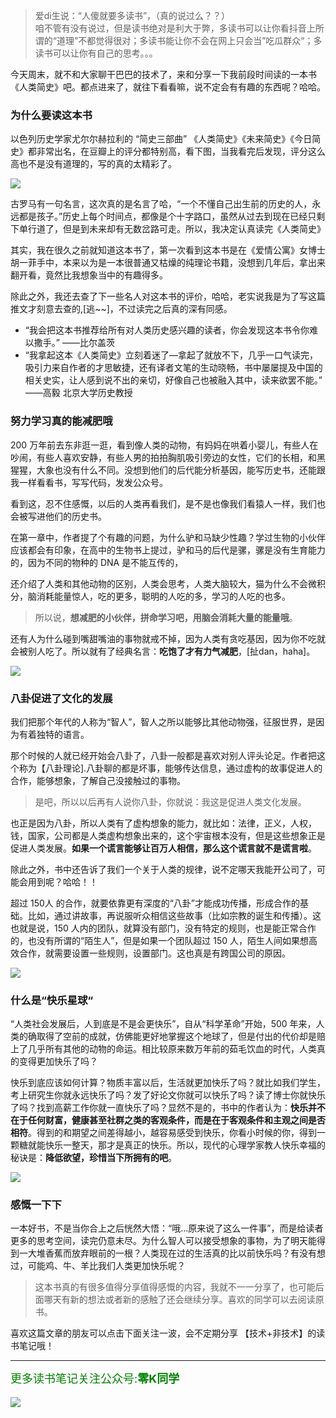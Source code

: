 
> 爱di生说：“人傻就要多读书”，（真的说过么？？）			
> 咱不管有没有说过，但是读书绝对是利大于弊，多读书可以让你看抖音上所谓的“道理”不都觉得很对；多读书能让你不会在网上只会当”吃瓜群众“；多读书可以让你有自己的思考。。。

今天周末，就不和大家聊干巴巴的技术了，来和分享一下我前段时间读的一本书《人类简史》吧。都点进来了，就往下看看嘛，说不定会有有趣的东西呢？哈哈。

### 为什么要读这本书

以色列历史学家尤尔尔赫拉利的 “简史三部曲” 《人类简史》《未来简史》《今日简史》都非常出名，在豆瓣上的评分都特别高，看下图，当我看完后发现，评分这么高也不是没有道理的，写的真的太精彩了。

![](https://cdn.jsdelivr.net/gh/kendall-cpp/blogPic@main/OfficialAccounts/人类简史01.2n8xczvtlzy0.png)

古罗马有一句名言，这次真的是名言了哈，“一个不懂自己出生前的历史的人，永远都是孩子。”历史上每个时间点，都像是个十字路口，虽然从过去到现在已经只剩下单行道了，但是到未来却有无数岔路可走。所以，我决定认真读完《人类简史》

其实，我在很久之前就知道这本书了，第一次看到这本书是在《爱情公寓》女博士胡一菲手中，本来以为是一本很普通又枯燥的纯理论书籍，没想到几年后，拿出来翻开看，竟然比我想象当中的有趣得多。

除此之外，我还去查了下一些名人对这本书的评价，哈哈，老实说我是为了写这篇推文才刻意去查的,[逃~~]，不过读完之后真的深有同感。

- “我会把这本书推荐给所有对人类历史感兴趣的读者，你会发现这本书令你难以撒手。”                         ——比尔盖茨
- “我拿起这本《人类简史》立刻着迷了—拿起了就放不下，几乎一口气读完，吸引力来自作者的才思敏捷，还有译者文笔的生动晓畅，书中屡屡提及中国的相关史实，让人感到说不出的亲切，好像自己也被融入其中，读来欲罢不能。”       ——高毅 北京大学历史教授

### 努力学习真的能减肥哦

200 万年前去东非逛一逛，看到像人类的动物，有妈妈在哄着小婴儿，有些人在吵闹，有些人喜欢安静，有些人男的拍拍胸肌吸引旁边的女性，它们的长相，和黑猩猩，大象也没有什么不同。没想到他们的后代能分析基因，能写历史书，还能跟我一样看看书，写写代码，发发公众号。

看到这，忍不住感慨，以后的人类再看我们，是不是也像我们看猿人一样，我们也会被写进他们的历史书。

在第一章中，作者提了个有趣的问题，为什么驴和马缺少性趣？学过生物的小伙伴应该都会有印象，在高中的生物书上提过，驴和马的后代是骡，骡是没有生育能力的，因为不同的物种的 DNA 是不能互传的，

还介绍了人类和其他动物的区别，人类会思考，人类大脑较大，猫为什么不会微积分，脑消耗能量惊人，吃的更多，聪明的人吃的多，学习的人吃的也多。

> 所以说，**想减肥的小伙伴，拼命学习吧，用脑会消耗大量的能量哦**。

还有人为什么碰到嘴甜嘴油的事物就戒不掉，因为人类有贪吃基因，因为你不吃就会被别人吃了。所以就有了经典名言：**吃饱了才有力气减肥**，[扯dan，haha]。

![](https://cdn.jsdelivr.net/gh/kendall-cpp/blogPic@main/OfficialAccounts/人类简史02.219yr3c60c0w.png)


### 八卦促进了文化的发展

我们把那个年代的人称为“智人”，智人之所以能够比其他动物强，征服世界，是因为有着独特的语言。

那个时候的人就已经开始会八卦了，八卦一般都是喜欢对别人评头论足。作者把这个称为【八卦理论].八卦聊的都是坏事，能够传达信息，通过虚构的故事促进人的合作，能够想象，了解自己没接触过的事物。

> 是吧，所以以后再有人说你八卦，你就说：我这是促进人类文化发展。

也正是因为八卦，所以人类有了虚构想象的能力，就比如：法律，正义，人权，钱，国家，公司都是人类虚构想象出来的，这个宇宙根本没有，但是这些想象正是促进人类发展。**如果一个谎言能够让百万人相信，那么这个谎言就不是谎言啦**。

除此之外，书中还告诉了我们一个关于人类的规律，说不定哪天我能开公司了，可能会用到呢？哈哈！！

超过 150人 的合作，就要依靠更有深度的“八卦”才能成功传播，形成合作的基础。比如，通过讲故事，再说服听众相信这些故事（比如宗教的诞生和传播）。这也就是说，150 人内的团队，就算没有部门，没有特定的规则，也是能正常合作的，也没有所谓的“陌生人”，但是如果一个团队超过 150 人，陌生人间如果想高效合作，就需要设置一些规则，设置部门。这也真是有跨国公司的原因。

![](https://cdn.jsdelivr.net/gh/kendall-cpp/blogPic@main/OfficialAccounts/人类简史03.7baum963ccw0.jpg)

### 什么是“快乐星球“

“人类社会发展后，人到底是不是会更快乐”，自从“科学革命”开始，500 年来，人类的确取得了空前的成就，仿佛能更好地掌握这个地球了，但是付出的代价却是赔上了几乎所有其他的动物的命运。相比较原来数万年前的茹毛饮血的时代，人类真的变得更加快乐了吗？

快乐到底应该如何计算？物质丰富以后，生活就更加快乐了吗？就比如我们学生，考上研究生你就永远快乐了吗？发了好论文你就可以快乐了吗？读了博士你就快乐了吗？找到高薪工作你就一直快乐了吗？显然不是的，书中的作者认为：**快乐并不在于任何财富，健康甚至社群之类的客观条件，而是在于客观条件和主观之间是否相符**。得到的和期望之间差得越小，越容易感受到快乐，你看小时候的你，得到一颗糖就能快乐一整天，那才是真正的快乐。所以，现代的心理学家教人快乐幸福的秘诀是：**降低欲望，珍惜当下所拥有的吧**。

![](https://cdn.jsdelivr.net/gh/kendall-cpp/blogPic@main/OfficialAccounts/人类简史04.1rxbeq6v6sqo.gif)

### 感慨一下下

一本好书，不是当你合上之后恍然大悟：“哦...原来说了这么一件事”，而是给读者更多的思考空间，读完仍意未尽。为什么智人可以接受想象的事物，为了明天能得到一大堆香蕉而放弃眼前的一根？人类现在过的生活真的比以前快乐吗？有没有想过，可能鸡、牛、羊比我们人类更加快乐呢？

> 这本书真的有很多值得分享值得感慨的内容，我就不一一分享了，也可能后面哪天有新的想法或者新的感触了还会继续分享。喜欢的同学可以去阅读原书。

喜欢这篇文章的朋友可以点击下面关注一波，会不定期分享 【技术+非技术】的读书笔记哦！

----

<font color="green" size=4>更多读书笔记关注公众号:**零K同学**<font>

![](https://cdn.jsdelivr.net/gh/kendall-cpp/blogPic@main/blog-img-02/公众号二维码.4eamc53bxuo0.png)
